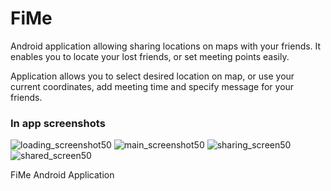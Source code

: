 FiMe
====
Android application allowing sharing locations on maps with your friends. It enables you to locate your lost friends, or set meeting points easily.

Application allows you to select desired location on map, or use your current coordinates, add meeting time and specify message for your friends.  

 ### In app screenshots
![loading_screenshot50](https://cloud.githubusercontent.com/assets/6286163/5637096/c3fc9168-9600-11e4-94f3-b00bba8cf8da.png)
![main_screenshot50](https://cloud.githubusercontent.com/assets/6286163/5637091/b48a0c92-9600-11e4-83e7-e0ac7d3c9aaf.png)
![sharing_screen50](https://cloud.githubusercontent.com/assets/6286163/5637087/adf63de2-9600-11e4-9d0a-92105fa2571a.png)
![shared_screen50](https://cloud.githubusercontent.com/assets/6286163/5637089/b183fb8e-9600-11e4-9c6d-179184b79d39.png)

FiMe Android Application



